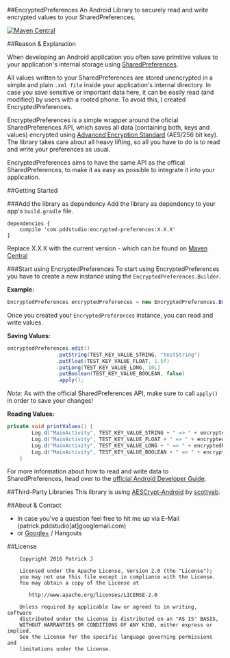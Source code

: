 ##EncryptedPreferences
An Android Library to securely read and write encrypted values to your SharedPreferences.

[![Maven Central](https://maven-badges.herokuapp.com/maven-central/com.pddstudio/encrypted-preferences/badge.svg)](https://maven-badges.herokuapp.com/maven-central/com.pddstudio/encrypted-preferences)

##Reason & Explanation

When developing an Android application you often save primitive values to your application's internal storage using [SharedPreferences](https://developer.android.com/reference/android/content/SharedPreferences.html).

All values written to your SharedPreferences are stored unencrypted in a simple and plain `.xml file` inside your application's internal directory. In case you save sensitive or important data here, it can be easily read (and modified) by users with a rooted phone. To avoid this, I created EncryptedPreferences.

EncryptedPreferences is a simple wrapper around the oficial SharedPreferences API, which saves all data (containing both, keys and values) encrypted using [Advanced Encryption Standard](https://en.wikipedia.org/wiki/Advanced_Encryption_Standard) (AES/256 bit key). The library takes care about all heavy lifting, so all you have to do is to read and write your preferences as usual.

EncryptedPreferences aims to have the same API as the offical SharedPreferences, to make it as easy as possible to integrate it into your application.

##Getting Started

###Add the library as dependency
Add the library as dependency to your app's `build.gradle` file.

```
dependencies {
    compile 'com.pddstudio:encrypted-preferences:X.X.X'
}
```
Replace X.X.X with the current version - which can be found on [Maven Central](http://search.maven.org/#artifactdetails%7Ccom.pddstudio%7Cencrypted-preferences)

###Start using EncryptedPreferences
To start using EncryptedPreferences you have to create a new instance using the `EncryptedPreferences.Builder`.

**Example:**

```java
EncryptedPreferences encryptedPreferences = new EncryptedPreferences.Builder(this).withEncryptionPassword("password").build();
```

Once you created your `EncryptedPreferences` instance, you can read and write values.

**Saving Values:**

```java
encryptedPreferences.edit()
				.putString(TEST_KEY_VALUE_STRING, "testString")
				.putFloat(TEST_KEY_VALUE_FLOAT, 1.5f)
				.putLong(TEST_KEY_VALUE_LONG, 10L)
				.putBoolean(TEST_KEY_VALUE_BOOLEAN, false)
				.apply();
```

*Note:*
As with the official SharedPreferences API, make sure to call `apply()` in order to save your changes!

**Reading Values:**

```java
private void printValues() {
		Log.d("MainActivity", TEST_KEY_VALUE_STRING + " => " + encryptedPreferences.getString(TEST_KEY_VALUE_STRING, TEST_KEY_VALUE_STRING));
		Log.d("MainActivity", TEST_KEY_VALUE_FLOAT + " => " + encryptedPreferences.getFloat(TEST_KEY_VALUE_FLOAT, 0));
		Log.d("MainActivity", TEST_KEY_VALUE_LONG + " => " + encryptedPreferences.getLong(TEST_KEY_VALUE_LONG, 0));
		Log.d("MainActivity", TEST_KEY_VALUE_BOOLEAN + " => " + encryptedPreferences.getBoolean(TEST_KEY_VALUE_BOOLEAN, true));
	}
```

For more information about how to read and write data to SharedPreferences, head over to the [official Android Developer Guide](https://developer.android.com/training/basics/data-storage/shared-preferences.html).

##Third-Party Libraries
This library is using [AESCrypt-Android](https://github.com/scottyab/AESCrypt-Android) by [scottyab](https://github.com/scottyab).

##About & Contact
- In case you've a question feel free to hit me up via E-Mail (patrick.pddstudio[at]googlemail.com) 
- or [Google+](http://plus.google.com/+PatrickJung42) / Hangouts

##License
```
    Copyright 2016 Patrick J

    Licensed under the Apache License, Version 2.0 (the "License");
    you may not use this file except in compliance with the License.
    You may obtain a copy of the License at

       http://www.apache.org/licenses/LICENSE-2.0

    Unless required by applicable law or agreed to in writing, software
    distributed under the License is distributed on an "AS IS" BASIS,
    WITHOUT WARRANTIES OR CONDITIONS OF ANY KIND, either express or implied.
    See the License for the specific language governing permissions and
    limitations under the License.
```